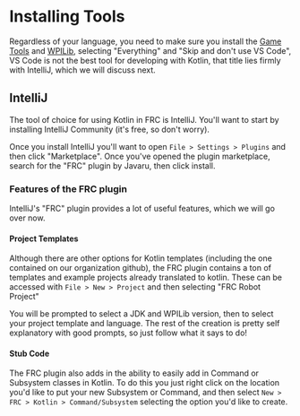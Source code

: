 # Installing Tools

Regardless of your language, you need to make sure you install the [Game Tools](https://docs.wpilib.org/en/stable/docs/zero-to-robot/step-2/frc-game-tools.html) and [WPILib](https://docs.wpilib.org/en/stable/docs/zero-to-robot/step-2/wpilib-setup.html), selecting "Everything" and "Skip and don't use VS Code", VS Code is not the best tool for developing with Kotlin, that title lies firmly with IntelliJ, which we will discuss next.

## IntelliJ

The tool of choice for using Kotlin in FRC is IntelliJ. You'll want to start by installing IntelliJ Community (it's free, so don't worry).

Once you install IntelliJ you'll want to open `File > Settings > Plugins` and then click "Marketplace". Once you've opened the plugin marketplace, search for the "FRC" plugin by Javaru, then click install.

### Features of the FRC plugin

IntelliJ's "FRC" plugin provides a lot of useful features, which we will go over now.

#### Project Templates
Although there are other options for Kotlin templates (including the one contained on our organization github), the FRC plugin contains a ton of templates and example projects already translated to kotlin. These can be accessed with `File > New > Project` and then selecting "FRC Robot Project"

You will be prompted to select a JDK and WPILib version, then to select your project template and language. The rest of the creation is pretty self explanatory with good prompts, so just follow what it says to do!

#### Stub Code
The FRC plugin also adds in the ability to easily add in Command or Subsystem classes in Kotlin. To do this you just right click on the location you'd like to put your new Subsystem or Command, and then select `New > FRC > Kotlin > Command/Subsystem` selecting the option you'd like to create.
